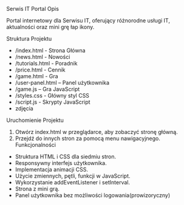 ﻿Serwis IT Portal Opis 

Portal internetowy dla  Serwisu IT, oferujący różnorodne usługi IT, aktualności oraz mini grę łap ikony.  

Struktura Projektu 

- /index.html - Strona Główna 
- /news.html - Nowości 
- /tutorials.html - Poradnik 
- /price.html - Cennik 
- /game.html - Gra 
- /user-panel.html – Panel użytkownika 
- /game.js – Gra JavaScript 
- /styles.css - Główny styl CSS 
- /script.js - Skrypty JavaScript 
- zdjęcia 

Uruchomienie Projektu 

1. Otwórz index.html w przeglądarce, aby zobaczyć stronę główną.
1. Przejdź do innych stron za pomocą menu nawigacyjnego. Funkcjonalności 
- Struktura HTML i CSS dla siedmiu stron. 
- Responsywny interfejs użytkownika. 
- Implementacja animacji CSS. 
- Użycie zmiennych, pętli, funkcji w JavaScript. 
- Wykorzystanie addEventListener i setInterval. 
- Strona z mini grą. 
- Panel użytkownika bez możliwości logowania(prowizoryczny) 
